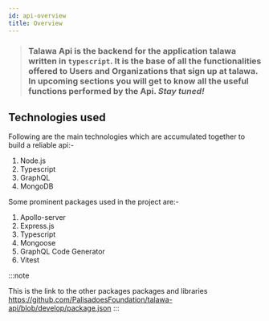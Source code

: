 ```yaml
---
id: api-overview
title: Overview
---
```


> ### Talawa Api is the backend for the application talawa written in `typescript`. It is the base of all the functionalities offered to Users and Organizations that sign up at talawa. In upcoming sections you will get to know all the useful functions performed by the Api. _Stay tuned!_

<b></b>

## Technologies used

Following are the main technologies which are accumulated together to build a reliable api:-

1. Node.js
2. Typescript
3. GraphQL
4. MongoDB

Some prominent packages used in the project are:-

1. Apollo-server
2. Express.js
3. Typescript
4. Mongoose
5. GraphQL Code Generator
6. Vitest

:::note

This is the link to the other packages packages and libraries
https://github.com/PalisadoesFoundation/talawa-api/blob/develop/package.json
:::
